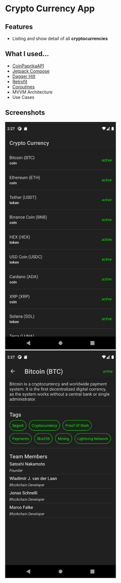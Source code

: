 # Crypto Currency App

## Features

- Listing and show detail of all **cryptocurrencies**

## What I used...

- [CoinPaprikaAPI](https://api.coinpaprika.com/)
- [Jetpack Compose](https://developer.android.com/jetpack/compose/documentation)
- [Dagger Hilt](https://developer.android.com/training/dependency-injection/hilt-android?hl=pt-br)
- [Retrofit](https://github.com/square/retrofit)
- [Coroutines](https://developer.android.com/kotlin/coroutines?gclid=CjwKCAiA3L6PBhBvEiwAINlJ9EgcOwTjGktjkrcJdvInKhCKHDyrPc4dbUk1vl-zUjP5XTp-F7zrvBoCxEMQAvD_BwE&gclsrc=aw.ds)
- MVVM Architecture
- Use Cases

## Screenshots

<img src="https://github.com/filipiandrader/crypto-currency-app/blob/main/app/screenshot/screenshot_01.png" alt="Image 01" height="740" width="360"> <img src="https://github.com/filipiandrader/crypto-currency-app/blob/main/app/screenshot/screenshot_02.png" alt="Image 02" height="740" width="360"> 
